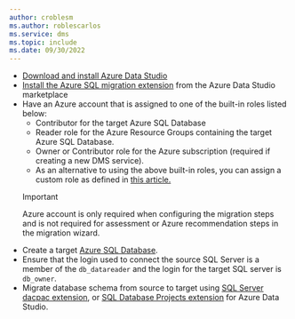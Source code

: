 ```yaml
---
author: croblesm
ms.author: roblescarlos
ms.service: dms
ms.topic: include
ms.date: 09/30/2022
---
```


* [Download and install Azure Data Studio](/sql/azure-data-studio/download-azure-data-studio)
* [Install the Azure SQL migration extension](/sql/azure-data-studio/extensions/azure-sql-migration-extension) from the Azure Data Studio marketplace
* Have an Azure account that is assigned to one of the built-in roles listed below:
    - Contributor for the target Azure SQL Database
    - Reader role for the Azure Resource Groups containing the target Azure SQL Database.
    - Owner or Contributor role for the Azure subscription (required if creating a new DMS service).
    - As an alternative to using the above built-in roles, you can assign a custom role as defined in [this article.](/azure/dms/resource-custom-roles-sql-db-ads)  
    > [!IMPORTANT]
    > Azure account is only required when configuring the migration steps and is not required for assessment or Azure recommendation steps in the migration wizard.
* Create a target [Azure SQL Database](/azure/azure-sql/database/single-database-create-quickstart).
* Ensure that the login used to connect the source SQL Server is a member of the `db_datareader` and the login for the target SQL server is `db_owner`.
* Migrate database schema from source to target using [SQL Server dacpac extension](/sql/azure-data-studio/extensions/sql-server-dacpac-extension), or [SQL Database Projects extension](/sql/azure-data-studio/extensions/sql-database-project-extension) for Azure Data Studio.